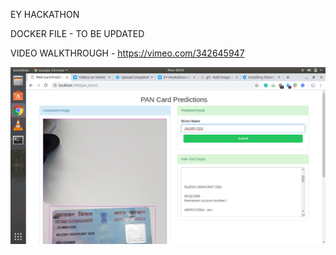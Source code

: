 EY HACKATHON 

DOCKER FILE - TO BE UPDATED


VIDEO WALKTHROUGH - https://vimeo.com/342645947

![Panel Page](https://github.com/amansheaven/EY_FileClaims/blob/master/Screenshot%20from%202019-06-17%2009-59-48.png?raw=true)
